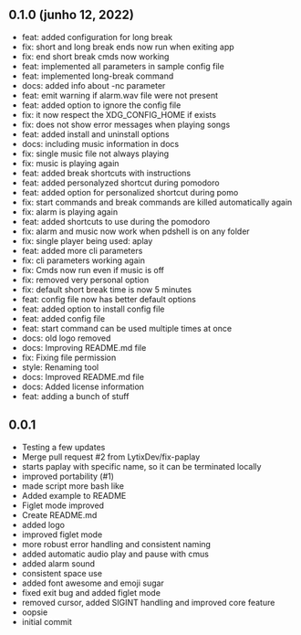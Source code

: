 ## 0.1.0 (junho 12, 2022)
  - feat: added configuration for long break
  - fix: short and long break ends now run when exiting app
  - fix: end short break cmds now working
  - feat: implemented all parameters in sample config file
  - feat: implemented long-break command
  - docs: added info about -nc parameter
  - feat: emit warning if alarm.wav file were not present
  - feat: added option to ignore the config file
  - fix: it now respect the XDG_CONFIG_HOME if exists
  - fix: does not show error messages when playing songs
  - feat: added install and uninstall options
  - docs: including music information in docs
  - fix: single music file not always playing
  - fix: music is playing again
  - feat: added break shortcuts with instructions
  - feat: added personalyzed shortcut during pomodoro
  - feat: added option for personalized shortcut during pomo
  - fix: start commands and break commands are killed automatically again
  - fix: alarm is playing again
  - feat: added shortcuts to use during the pomodoro
  - fix: alarm and music now work when pdshell is on any folder
  - fix: single player being used: aplay
  - feat: added more cli parameters
  - fix: cli parameters working again
  - fix: Cmds now run even if music is off
  - fix: removed very personal option
  - fix: default short break time is now 5 minutes
  - feat: config file now has better default options
  - feat: added option to install config file
  - feat: added config file
  - feat: start command can be used multiple times at once
  - docs: old logo removed
  - docs: Improving README.md file
  - fix: Fixing file permission
  - style: Renaming tool
  - docs: Improved README.md file
  - docs: Added license information
  - feat: adding a bunch of stuff

## 0.0.1
  - Testing a few updates
  - Merge pull request #2 from LytixDev/fix-paplay
  - starts paplay with specific name, so it can be terminated locally
  - improved portability (#1)
  - made script more bash like
  - Added example to README
  - Figlet mode improved
  - Create README.md
  - added logo
  - improved figlet mode
  - more robust error handling and consistent naming
  - added automatic audio play and pause with cmus
  - added alarm sound
  - consistent space use
  - added font awesome and emoji sugar
  - fixed exit bug and added figlet mode
  - removed cursor, added SIGINT handling and improved core feature
  - oopsie
  - initial commit

